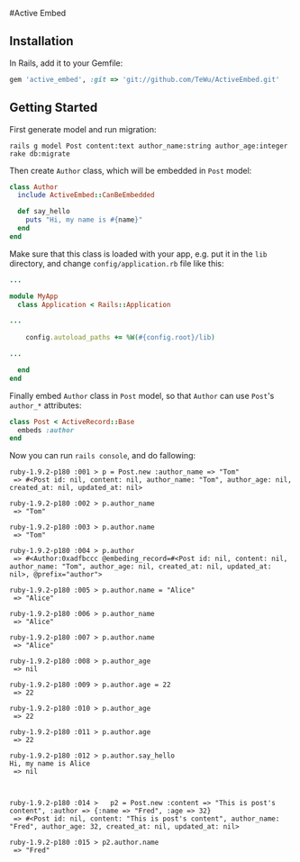 #Active Embed


## Installation

In Rails, add it to your Gemfile:

``` ruby
gem 'active_embed', :git => 'git://github.com/TeWu/ActiveEmbed.git'
```

## Getting Started

First generate model and run migration:

	rails g model Post content:text author_name:string author_age:integer
	rake db:migrate
  
Then create `Author` class, which will be embedded in `Post` model:

``` ruby
class Author
  include ActiveEmbed::CanBeEmbedded

  def say_hello
    puts "Hi, my name is #{name}"
  end
end
```
Make sure that this class is loaded with your app, e.g. put it in the `lib` directory, and change `config/application.rb` file like this:

``` ruby
...

module MyApp
  class Application < Rails::Application

...
    
    config.autoload_paths += %W(#{config.root}/lib)

...

  end
end
```

Finally embed `Author` class in `Post` model, so that `Author` can use `Post`'s `author_*` attributes:

``` ruby
class Post < ActiveRecord::Base
  embeds :author
end
```
Now you can run `rails console`, and do fallowing:

	ruby-1.9.2-p180 :001 > p = Post.new :author_name => "Tom"
	 => #<Post id: nil, content: nil, author_name: "Tom", author_age: nil, created_at: nil, updated_at: nil> 
	 
	ruby-1.9.2-p180 :002 > p.author_name
	 => "Tom" 
	 
	ruby-1.9.2-p180 :003 > p.author.name
	 => "Tom" 
	 
	ruby-1.9.2-p180 :004 > p.author
	 => #<Author:0xadfbccc @embeding_record=#<Post id: nil, content: nil, author_name: "Tom", author_age: nil, created_at: nil, updated_at: nil>, @prefix="author"> 
	 
	ruby-1.9.2-p180 :005 > p.author.name = "Alice"
	 => "Alice" 
	 
	ruby-1.9.2-p180 :006 > p.author_name
	 => "Alice" 
	 
	ruby-1.9.2-p180 :007 > p.author.name
	 => "Alice" 
	 
	ruby-1.9.2-p180 :008 > p.author_age
	 => nil 
	 
	ruby-1.9.2-p180 :009 > p.author.age = 22
	 => 22 
	 
	ruby-1.9.2-p180 :010 > p.author_age
	 => 22 
	 
	ruby-1.9.2-p180 :011 > p.author.age
	 => 22
	 
	ruby-1.9.2-p180 :012 > p.author.say_hello
	Hi, my name is Alice
	 => nil 



	ruby-1.9.2-p180 :014 >   p2 = Post.new :content => "This is post's content", :author => {:name => "Fred", :age => 32}
	 => #<Post id: nil, content: "This is post's content", author_name: "Fred", author_age: 32, created_at: nil, updated_at: nil> 

	ruby-1.9.2-p180 :015 > p2.author.name
	 => "Fred"
 
 
